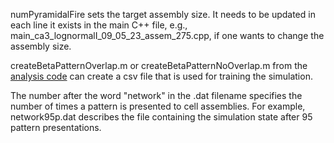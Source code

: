 numPyramidalFire sets the target assembly size. It needs to be updated in each line it exists in the main C++ file, e.g., main_ca3_lognormalI_09_05_23_assem_275.cpp, if one wants to change the assembly size.

createBetaPatternOverlap.m or createBetaPatternNoOverlap.m from the [analysis code](https://github.com/jkopsick/cell_assembly_formation_retrieval/tree/main/matlab_analysis_visualization_code) can create a csv file that is used for training the simulation.

The number after the word "network" in the .dat filename specifies the number of times a pattern is presented to cell assemblies. For example, network95p.dat describes the file containing the simulation state after 95 pattern presentations.